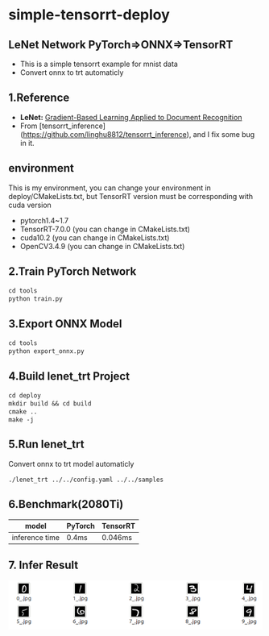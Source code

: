 # simple-tensorrt-deploy
## LeNet Network PyTorch=>ONNX=>TensorRT
- This is a simple tensorrt example for mnist data
- Convert onnx to trt automaticly

## 1.Reference
- **LeNet:** [Gradient-Based Learning Applied to Document Recognition](http://yann.lecun.com/exdb/publis/pdf/lecun-01a.pdf)
- From [tensorrt_inference] (https://github.com/linghu8812/tensorrt_inference), and I fix some bug in it.

## environment
This is my environment, you can change your environment in deploy/CMakeLists.txt,
but TensorRT version must be corresponding with cuda version
- pytorch1.4~1.7
- TensorRT-7.0.0 (you can change in CMakeLists.txt)
- cuda10.2       (you can change in CMakeLists.txt)
- OpenCV3.4.9    (you can change in CMakeLists.txt)


## 2.Train PyTorch Network
```
cd tools
python train.py
```

## 3.Export ONNX Model
```
cd tools
python export_onnx.py
```

## 4.Build lenet_trt Project
```
cd deploy
mkdir build && cd build
cmake ..
make -j
```

## 5.Run lenet_trt
Convert onnx to trt model automaticly
```
./lenet_trt ../../config.yaml ../../samples
```

## 6.Benchmark(2080Ti)
model|PyTorch|TensorRT|
---|---|---
inference time|0.4ms|0.046ms

## 7. Infer Result
![infer_result](./images/infer_result.png)
